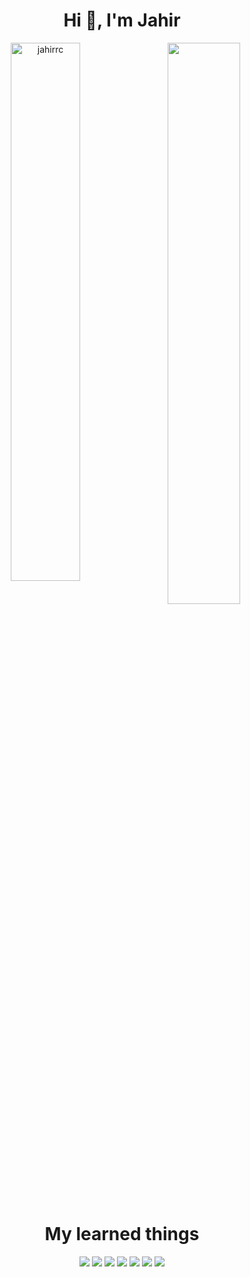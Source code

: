 <h1 align="center">Hi 👋, I'm Jahir</h1>

<div align="center">
<img width="47%" src="https://github-readme-stats.vercel.app/api/top-langs/?username=jahirrc&theme=tokyonight&count_private=true" alt="jahirrc" />
<img align="right" width="48%" src="https://github-readme-stats.vercel.app/api?username=jahirrc&show_icons=true&theme=radical"/>
</div>


</br>

<h1 align="center">My learned things</h3>
<div align="center">
  <img src="https://img.shields.io/badge/css3-%231572B6.svg?style=for-the-badge&logo=css3&logoColor=white">
  <img src="https://img.shields.io/badge/html5-%23E34F26.svg?style=for-the-badge&logo=html5&logoColor=white">
  <img src="https://img.shields.io/badge/javascript-%23323330.svg?style=for-the-badge&logo=javascript&logoColor=%23F7DF1E">
  
  <img src="https://img.shields.io/badge/c%23-%23239120.svg?style=for-the-badge&logo=c-sharp&logoColor=white">
  <img src="https://img.shields.io/badge/php-%23777BB4.svg?style=for-the-badge&logo=php&logoColor=white">
  <img src="https://img.shields.io/badge/java-%23ED8B00.svg?style=for-the-badge&logo=openjdk&logoColor=white">
  
  <img src="https://img.shields.io/badge/mysql-%2300f.svg?style=for-the-badge&logo=mysql&logoColor=white">
</div>
